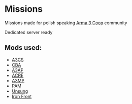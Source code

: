 

# Missions
Missions made for polish speaking [Arma 3 Coop](https://www.arma3coop.pl) community

Dedicated server ready

## Mods used:
- [A3CS](https://github.com/SzwedzikPL/A3CS)
- [CBA](https://github.com/CBATeam/CBA_A3)
- [A3AP](https://www.arma3coop.pl/)
- [ACRE](https://github.com/IDI-Systems/acre2)
- [A3MP](https://www.arma3coop.pl/)
- [PAM](https://www.arma3coop.pl/)
- [Unsung](https://steamcommunity.com/workshop/filedetails/?id=943001311)
- [Iron Front](https://steamcommunity.com/sharedfiles/filedetails/?id=660460283)
